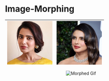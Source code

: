 # Image-Morphing



<div align="center">

| <img src="Images/Lab2/img1.jpg" alt="Samantha" width="150"/> | <img src="Images/Lab2/img21.jpg" alt="Priyanka" width="150"/> |  
| ----------------------------------- | ----------------------------------- | 

<img src="morphed2.gif" alt="Morphed Gif" width="300"/>

</div>
